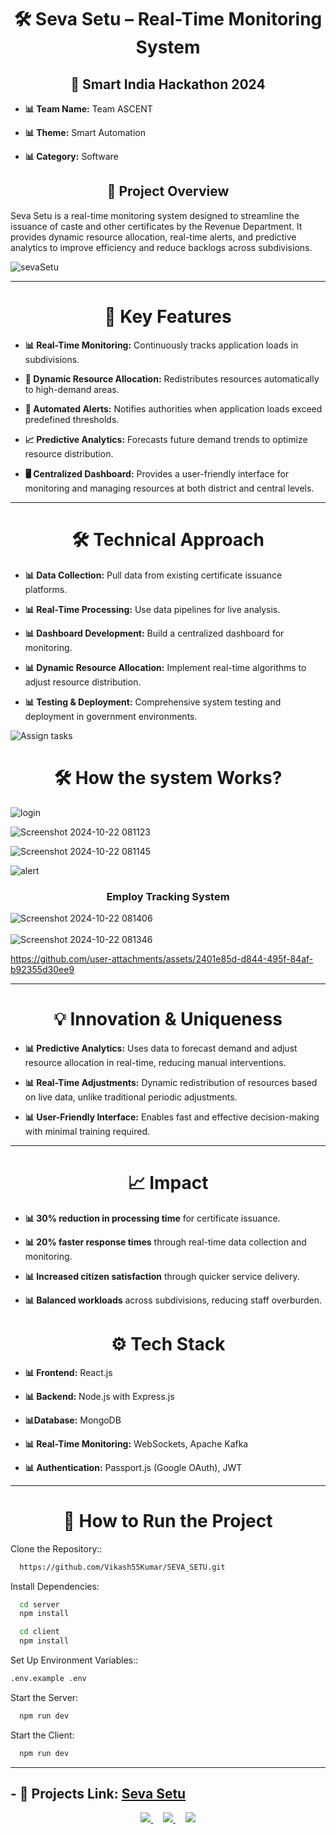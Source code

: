 <h1 align=center> 
    🛠️ Seva Setu – Real-Time Monitoring System 
</h1>

<h2 align=center>
    🚀 Smart India Hackathon 2024
</h2>
<p>
    
- **📊 Team Name:** Team ASCENT

- **📊 Theme:** Smart Automation

- **📊 Category:** Software

</p>

<h2 align="center"> 📝 Project Overview </h2>

Seva Setu is a real-time monitoring system designed to streamline the issuance of caste and other certificates by the Revenue Department. It provides dynamic resource allocation, real-time alerts, and predictive analytics to improve efficiency and reduce backlogs across subdivisions.

![sevaSetu](https://github.com/user-attachments/assets/042d11ed-b205-47bb-a894-8ee0dc1c2d00)

<hr/>

<h1 align=center> 
    🌟 Key Features
</h1>
<p>

- **📊 Real-Time Monitoring:** Continuously tracks application loads in subdivisions.

- **🔄 Dynamic Resource Allocation:** Redistributes resources automatically to high-demand areas.

- **🚨 Automated Alerts:** Notifies authorities when application loads exceed predefined thresholds.

- **📈 Predictive Analytics:** Forecasts future demand trends to optimize resource distribution.

- **🖥️ Centralized Dashboard:** Provides a user-friendly interface for monitoring and managing resources at both district and central levels.

</p>

<hr/>

<h1 align=center> 
    🛠️ Technical Approach
</h1>

<p>
    
- **📊 Data Collection:** Pull data from existing certificate issuance platforms.

- **📊 Real-Time Processing:** Use data pipelines for live analysis.

- **📊 Dashboard Development:** Build a centralized dashboard for monitoring.

- **📊 Dynamic Resource Allocation:** Implement real-time algorithms to adjust resource distribution.

- **📊 Testing & Deployment:** Comprehensive system testing and deployment in government environments.

</p>

![Assign tasks](https://github.com/user-attachments/assets/1f73aada-7c43-4f9e-afb2-1ee7610219b1)

<h1 align=center> 
    🛠️ How the system Works?
</h1>

![login](https://github.com/user-attachments/assets/4b3aa205-93ae-4ebb-a01e-e20482efe9b0)

![Screenshot 2024-10-22 081123](https://github.com/user-attachments/assets/9e620693-2b57-4848-a020-14f92a9c4c67)

![Screenshot 2024-10-22 081145](https://github.com/user-attachments/assets/8c6c5536-3c5d-4b4a-98af-9ca416b9aeed)

![alert](https://github.com/user-attachments/assets/46345dab-b17b-49ad-8ed2-372a2db01431)

<h3 align=center>
    Employ Tracking System
</h3>

![Screenshot 2024-10-22 081406](https://github.com/user-attachments/assets/3908ae7e-362c-448f-83d4-d7a0c2ed056f)
<br/> <br/>
![Screenshot 2024-10-22 081346](https://github.com/user-attachments/assets/830ef057-458b-4305-ba67-c136e514ec61)

https://github.com/user-attachments/assets/2401e85d-d844-495f-84af-b92355d30ee9


<hr/>


<h1 align="center"> 💡 Innovation & Uniqueness </h1>
<p>

- **📊 Predictive Analytics:** Uses data to forecast demand and adjust resource allocation in real-time, reducing manual interventions.

- **📊 Real-Time Adjustments:** Dynamic redistribution of resources based on live data, unlike traditional periodic adjustments.

- **📊 User-Friendly Interface:** Enables fast and effective decision-making with minimal training required.

</p>

<hr/>

<h1 align="center"> 📈 Impact </h1>
<p>
    
- **📊 30% reduction in processing time** for certificate issuance.

- **📊 20% faster response times** through real-time data collection and monitoring.

- **📊 Increased citizen satisfaction** through quicker service delivery.

- **📊 Balanced workloads** across subdivisions, reducing staff overburden.

</p>

<h1 align="center"> ⚙️ Tech Stack </h1>

<p>
    
- **📊 Frontend:** React.js
    
- **📊 Backend:** Node.js with Express.js

- **📊Database:** MongoDB

- **📊 Real-Time Monitoring:** WebSockets, Apache Kafka

- **📊 Authentication:** Passport.js (Google OAuth), JWT

</p>

<hr/> 

<h1 align="center">🚀 How to Run the Project </h1>

Clone the Repository::

```bash
  https://github.com/Vikash55Kumar/SEVA_SETU.git

```

   Install Dependencies:

```bash
  cd server
  npm install
```
```bash
  cd client
  npm install
```
Set Up Environment Variables::

```bash
.env.example .env

``` 

   Start the Server:

```bash
  npm run dev

```

   Start the Client:

```bash
  npm run dev

```

<hr/>

  ## - 🔭 Projects Link: [Seva Setu](https://sevasetu.ecovix.online/)

<div align="center"> 
  <a href="https://mernportfoliovikash.netlify.app/contact">
    <img src="https://img.shields.io/badge/Gmail-333333?style=for-the-badge&logo=gmail&logoColor=red" />
  </a>  &nbsp; &nbsp; 
  <a href="https://www.linkedin.com/in/software-enginner-vikash/" target="_blank">
    <img src="https://img.shields.io/badge/LinkedIn-0077B5?style=for-the-badge&logo=linkedin&logoColor=white" target="_blank" />
  </a> &nbsp; &nbsp; 
  <a href="https://portfolio.ecovix.online/" target="_blank">
     <img src="https://img.shields.io/badge/Portfolio-FF5722?style=for-the-badge&logo=todoist&logoColor=white" target="_blank" /> <!-- sqlite, safari, google-chrome are other good icon options -->
  </a>
</div>
